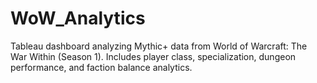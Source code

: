 # WoW_Analytics
Tableau dashboard analyzing Mythic+ data from World of Warcraft: The War Within (Season 1). Includes player class, specialization, dungeon performance, and faction balance analytics.
